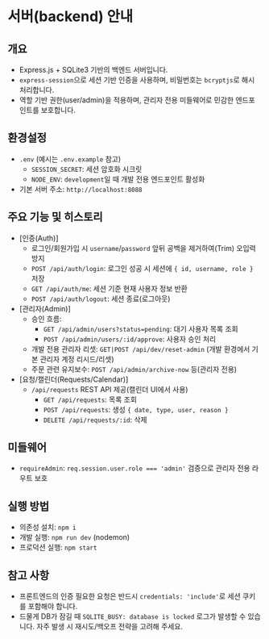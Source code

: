 # 서버(backend) 안내

## 개요
- Express.js + SQLite3 기반의 백엔드 서버입니다.
- `express-session`으로 세션 기반 인증을 사용하며, 비밀번호는 `bcryptjs`로 해시 처리합니다.
- 역할 기반 권한(user/admin)을 적용하며, 관리자 전용 미들웨어로 민감한 엔드포인트를 보호합니다.

## 환경설정
- `.env` (예시는 `.env.example` 참고)
  - `SESSION_SECRET`: 세션 암호화 시크릿
  - `NODE_ENV`: `development`일 때 개발 전용 엔드포인트 활성화
- 기본 서버 주소: `http://localhost:8088`

## 주요 기능 및 히스토리
- [인증(Auth)]
  - 로그인/회원가입 시 `username`/`password` 앞뒤 공백을 제거하여(Trim) 오입력 방지
  - `POST /api/auth/login`: 로그인 성공 시 세션에 `{ id, username, role }` 저장
  - `GET /api/auth/me`: 세션 기준 현재 사용자 정보 반환
  - `POST /api/auth/logout`: 세션 종료(로그아웃)
- [관리자(Admin)]
  - 승인 흐름:
    - `GET /api/admin/users?status=pending`: 대기 사용자 목록 조회
    - `POST /api/admin/users/:id/approve`: 사용자 승인 처리
  - 개발 전용 관리자 리셋: `GET|POST /api/dev/reset-admin` (개발 환경에서 기본 관리자 계정 리시드/리셋)
  - 주문 관련 유지보수: `POST /api/admin/archive-now` 등(관리자 전용)
- [요청/캘린더(Requests/Calendar)]
  - `/api/requests` REST API 제공(캘린더 UI에서 사용)
    - `GET /api/requests`: 목록 조회
    - `POST /api/requests`: 생성 `{ date, type, user, reason }`
    - `DELETE /api/requests/:id`: 삭제

## 미들웨어
- `requireAdmin`: `req.session.user.role === 'admin'` 검증으로 관리자 전용 라우트 보호

## 실행 방법
- 의존성 설치: `npm i`
- 개발 실행: `npm run dev` (nodemon)
- 프로덕션 실행: `npm start`

## 참고 사항
- 프론트엔드의 인증 필요한 요청은 반드시 `credentials: 'include'`로 세션 쿠키를 포함해야 합니다.
- 드물게 DB가 잠길 때 `SQLITE_BUSY: database is locked` 로그가 발생할 수 있습니다. 자주 발생 시 재시도/백오프 전략을 고려해 주세요.
